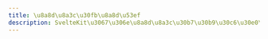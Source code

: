 ```yaml
---
title: \u8a8d\u8a3c\u30fb\u8a8d\u53ef
description: SvelteKit\u3067\u306e\u8a8d\u8a3c\u30b7\u30b9\u30c6\u30e0\u306e\u5b9f\u88c5
---
```


<script>
  import PreparingPage from '$lib/components/PreparingPage.svelte';
</script>

<PreparingPage />
